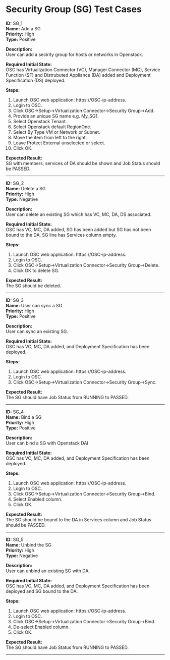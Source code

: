 # Security Group (SG) Test Cases

**ID:** SG_1  
**Name:** Add a SG  
**Priority:** High  
**Type:** Positive  

**Description:**  
User can add a secirity group for hosts or networks in Openstack.  

**Required Initial State:**  
OSC has Virtualization Connector (VC), Manager Connector (MC), Service Function (SF) and Distrubuted Appliance (DA) added and Deployment Specification (DS) deployed.

**Steps:**    
1. Launch OSC web application: https://OSC-ip-address.  
2. Login to OSC.  
3. Click OSC->Setup->Virtualization Connector->Security Group->Add.  
4. Provide an unique SG name e.g. My_SG1.  
5. Select Openstack Tenant.  
6. Select Openstack default RegionOne.  
7. Select By Type VM or Network or Subnet.  
8. Move the item from left to the right.  
9. Leave Protect External unselected or select.  
10. Click OK.  

**Expected Result:**  
SG with members, services of DA should be shown and Job Status should be PASSED.  

****

**ID:** SG_2  
**Name:** Delete a SG  
**Priority:** High  
**Type:** Negative  

**Description:**  
User can delete an existing SG which has VC, MC, DA, DS associated.  

**Required Initial State:**  
OSC has VC, MC, DA added, SG has been added but SG has not been bound to the DA, SG line has Services column empty.  

**Steps:**    
1. Launch OSC web application: https://OSC-ip-address.  
2. Login to OSC.  
3. Click OSC->Setup->Virtualization Connector->Security Group->Delete.  
4. Click OK to delete SG.  

**Expected Result:**  
The SG should be deleted.  

****

**ID:** SG_3  
**Name:** User can sync a SG  
**Priority:** High  
**Type:** Positive  

**Description:**  
User can sync an existing SG.  

**Required Initial State:**  
OSC has VC, MC, DA added, and Deployment Specification has been deployed.  

**Steps:**  
1. Launch OSC web application: https://OSC-ip-address.  
2. Login to OSC.  
3. Click OSC->Setup->Virtualization Connector->Security Group->Sync.  

**Expected Result:**  
The SG should have Job Status from RUNNING to PASSED.  

****

**ID:** SG_4  
**Name:** Bind a SG  
**Priority:** High  
**Type:** Positive  

**Description:**  
User can bind a SG with Openstack DAI

**Required Initial State:**  
OSC has VC, MC, DA added, and Deployment Specification has been deployed.  

**Steps:**  
1. Launch OSC web application: https://OSC-ip-address.  
2. Login to OSC.  
3. Click OSC->Setup->Virtualization Connector->Security Group->Bind.  
4. Select Enabled column.  
5. Click OK.  

**Expected Result:**  
The SG should be bound to the DA in Services column and Job Status should be PASSED.  

****


**ID:** SG_5  
**Name:** Unbind the SG  
**Priority:** High  
**Type:** Negative  

**Description:**  
User can unbind an existing SG with DA.  

**Required Initial State:**  
OSC has VC, MC, DA added, and Deployment Specification has been deployed and SG bound to the DA.

**Steps:**    
1. Launch OSC web application: https://OSC-ip-address.  
2. Login to OSC.  
3. Click OSC->Setup->Virtualization Connector->Security Group->Bind.  
4. De-select Enabled column.  
5. Click OK.  

**Expected Result:**  
The SG should have Job Status from RUNNING to PASSED.  

****
